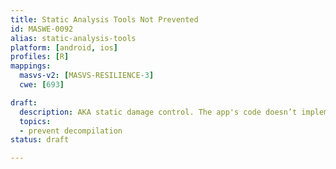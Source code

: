```yaml
---
title: Static Analysis Tools Not Prevented
id: MASWE-0092
alias: static-analysis-tools
platform: [android, ios]
profiles: [R]
mappings:
  masvs-v2: [MASVS-RESILIENCE-3]
  cwe: [693]

draft:
  description: AKA static damage control. The app's code doesn’t implement effective techniques to prevent static analysis tools from decompiling the app (CWE-693).
  topics:
  - prevent decompilation
status: draft

---
```



